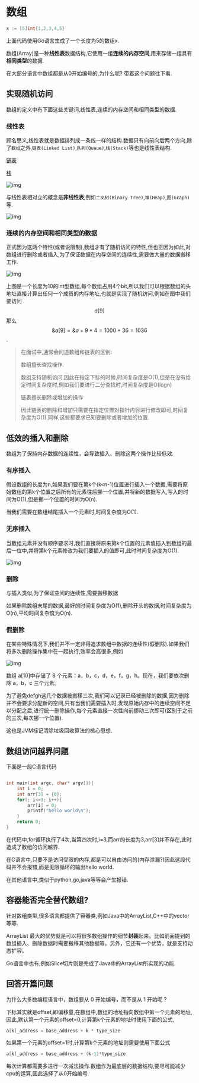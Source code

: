 # 数组

```go
x := [5]int{1,2,3,4,5}
```

上面代码使用Go语言生成了一个长度为5的数组x.

数组(Array)是一种**线性表**数据结构,它使用一组**连续的内存空间**,用来存储一组具有**相同类型**的数据.

在大部分语言中数组都是从0开始编号的,为什么呢? 带着这个问题往下看.

## 实现随机访问

数组的定义中有下面这些关键词,线性表,连续的内存空间和相同类型的数据.

### 线性表

顾名思义,线性表就是数据排列成一条线一样的结构.数据只有向前向后两个方向,除了`数组`之外,`链表(Linked List)`,`队列(Queue)`,`栈(Stack)`等也是线性表结构.

[链表](linkedlist.md)

[栈](stach.md)

![img](array.assets/b6b71ec46935130dff5c4b62cf273477.jpg)

与线性表相对立的概念是**非线性表**,例如`二叉树(Binary Tree)`,`堆(Heap)`,`图(Graph)`等.

![img](array.assets/6ebf42641b5f98f912d36f6bf86f6569.jpg)

### 连续的内存空间和相同类型的数据

正式因为这两个特性(或者说限制),数组才有了随机访问的特性,但也正因为如此,对数组进行删除或者插入,为了保证数据在内存空间的连续性,需要做大量的数据搬移工作.

![img](array.assets/98df8e702b14096e7ee4a5141260cdc4.jpg)

上图是一个长度为10的int型数组,每个数组占用4个bit,所以我们可以根据数组的头地址直接计算出任何一个成员的内存地址,也就是实现了随机访问,例如在图中我们要访问$$a[9]$$那么$$\&a[9] = \&a + 9*4 = 1000+36 = 1036$$.

> 在面试中,通常会问道数组和链表的区别:
>
> 数组擅长查找操作.
>
> 数组支持随机访问,因此在指定下标的时候,时间复杂度是O(1),但是在没有给定时间复杂度时,例如我们要进行二分查找时,时间复杂度是O(logn)
>
> 链表擅长删除或增加的操作
>
> 因此链表的删除和增加只需要在指定位置对指针内容进行修改即可,时间复杂度为O(1),同样,这些都要求已知要删除或者增加的位置.

## 低效的插入和删除

数组为了保持内存数据的连续性，会导致插入、删除这两个操作比较低效.

### 有序插入

假设数组的长度为n,如果我们要在第k个(k<n-1)位置进行插入一个数据,需要将原始数组的第k个位置之后所有的元素往后挪一个位置,并将新的数据写入,写入的时间为O(1),但是挪一个位置的时间为O(n).

当我们需要在数组结尾插入一个元素时,时间复杂度为O(1).

### 无序插入

当数组元素并没有顺序要求时,我们直接将原来第k个位置的元素值插入到数组的最后一位中,并将第k个元素修改为我们要插入的值即可,此时时间复杂度为O(1).

![img](array.assets/3f70b4ad9069ec568a2caaddc231b7dc.jpg)

### 删除

与插入类似,为了保证空间的连续性,需要搬移数据

如果删除数组末尾的数据,最好的时间复杂度为O(1),删除开头的数据,时间复杂度为O(n),平均时间复杂度为O(n).

### 假删除

在某些特殊情况下,我们并不一定非得追求数组中数据的连续性(假删除).如果我们将多次删除操作集中在一起执行,效率会高很多,例如

![img](array.assets/b69b8c5dbf6248649ddab7d3e7cfd7e5.jpg)

数组 a[10]中存储了 8 个元素：a，b，c，d，e，f，g，h。现在，我们要依次删除 a，b，c 三个元素。

为了避免defgh这几个数据被搬移三次,我们可以记录已经被删除的数据,因为删除并不会要求分配新的空间,只有当我们需要插入时,发现原始内存中的连续空间不足以分配之后,进行统一删除操作,每个元素直接一次性向前挪动三次即可(区别于之前的三次,每次挪一个位置).

这也是JVM标记清除垃圾回收算法的核心思想.

## 数组访问越界问题

下面是一段C语言代码

```c

int main(int argc, char* argv[]){
    int i = 0;
    int arr[3] = {0};
    for(; i<=3; i++){
        arr[i] = 0;
        printf("hello world\n");
    }
    return 0;
}
```

在代码中,for循环执行了4次,当第四次时,i=3,而arr的长度为3,arr[3]并不存在,此时造成了数组的访问越界.

在C语言中,只要不是访问受限的内存,都是可以自由访问的(内存泄漏?)因此这段代码并不会报错,而是无限循环的输出hello world.

在其他语言中,类似于python,go,java等等会产生报错.

## 容器能否完全替代数组?

针对数组类型,很多语言都提供了容器类,例如Java中的ArrayList,C++中的vector等等.

ArrayList 最大的优势就是可以将很多数组操作的细节**封装**起来。比如前面提到的数组插入、删除数据时需要搬移其他数据等。另外，它还有一个优势，就是支持动态扩容。

Go语言中也有,例如Slice切片则是完成了Java中的ArrayList所实现的功能.

## 回答开篇问题

为什么大多数编程语言中，数组要从 0 开始编号，而不是从 1 开始呢？

下标其实就是offset,即偏移量,在数组中,数组的地址指向数组中第一个元素的地址,因此,默认第一个元素的offset=0,计算第k个元素的地址时使用下面的公式,

```go
a[k]_address = base_address + k * type_size
```

如果第一个元素的offset=1时,计算第k个元素的地址则需要使用下面公式

```go
a[k]_address = base_address + (k-1)*type_size
```

每次计算都需要多进行一次减法操作.数组作为最底层的数据结构,要尽可能减少cpu的运算,因此选择了从0开始编号.
